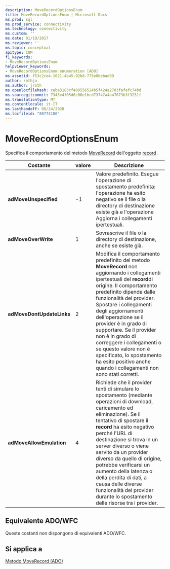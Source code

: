 ```yaml
---
description: MoveRecordOptionsEnum
title: MoveRecordOptionsEnum | Microsoft Docs
ms.prod: sql
ms.prod_service: connectivity
ms.technology: connectivity
ms.custom: ''
ms.date: 01/19/2017
ms.reviewer: ''
ms.topic: conceptual
apitype: COM
f1_keywords:
- MoveRecordOptionsEnum
helpviewer_keywords:
- MoveRecordOptionsEnum enumeration [ADO]
ms.assetid: f53c2ce4-1021-4a45-92b8-775e8bebad99
author: rothja
ms.author: jroth
ms.openlocfilehash: ceba3183cf400556524b5f424a2703fafefc74bd
ms.sourcegitcommit: 7345e4f05d6c06e1bcd73747a4a47873b3f3251f
ms.translationtype: MT
ms.contentlocale: it-IT
ms.lasthandoff: 08/24/2020
ms.locfileid: "88774180"
---
```

# <a name="moverecordoptionsenum"></a>MoveRecordOptionsEnum
Specifica il comportamento del metodo [MoveRecord](./moverecord-method-ado.md) dell'oggetto [record](./record-object-ado.md) .  
  
|Costante|valore|Descrizione|  
|--------------|-----------|-----------------|  
|**adMoveUnspecified**|-1|Valore predefinito. Esegue l'operazione di spostamento predefinita: l'operazione ha esito negativo se il file o la directory di destinazione esiste già e l'operazione Aggiorna i collegamenti ipertestuali.|  
|**adMoveOverWrite**|1|Sovrascrive il file o la directory di destinazione, anche se esiste già.|  
|**adMoveDontUpdateLinks**|2|Modifica il comportamento predefinito del metodo **MoveRecord** non aggiornando i collegamenti ipertestuali del **record**di origine. Il comportamento predefinito dipende dalle funzionalità del provider. Spostare i collegamenti degli aggiornamenti dell'operazione se il provider è in grado di supportare. Se il provider non è in grado di correggere i collegamenti o se questo valore non è specificato, lo spostamento ha esito positivo anche quando i collegamenti non sono stati corretti.|  
|**adMoveAllowEmulation**|4|Richiede che il provider tenti di simulare lo spostamento (mediante operazioni di download, caricamento ed eliminazione). Se il tentativo di spostare il **record** ha esito negativo perché l'URL di destinazione si trova in un server diverso o viene servito da un provider diverso da quello di origine, potrebbe verificarsi un aumento della latenza o della perdita di dati, a causa delle diverse funzionalità del provider durante lo spostamento delle risorse tra i provider.|  
  
## <a name="adowfc-equivalent"></a>Equivalente ADO/WFC  
 Queste costanti non dispongono di equivalenti ADO/WFC.  
  
## <a name="applies-to"></a>Si applica a  
 [Metodo MoveRecord (ADO)](./moverecord-method-ado.md)